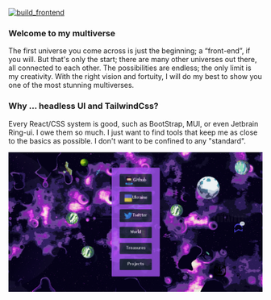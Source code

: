 [![build_frontend](https://github.com/nhannht/nhannht.github.io/actions/workflows/build-frontend.yml/badge.svg)](https://github.com/nhannht/nhannht.github.io/actions/workflows/build-frontend.yml)


### Welcome to my multiverse

The first universe you come across is just the beginning; a “front-end”, if you will. But that's only the start; there are many other universes out there, all connected to each other. The possibilities are endless; the only limit is my creativity. With the right vision and fortuity, I will do my best to show you one of the most stunning multiverses.

### Why … headless UI and TailwindCss?

Every React/CSS system is good, such as BootStrap, MUI, or even Jetbrain Ring-ui. I owe them so much. I just want to find tools that keep me as close to the basics as possible. I don't want to be confined to any "standard".

![doraemon-here](src/showcase1.png)